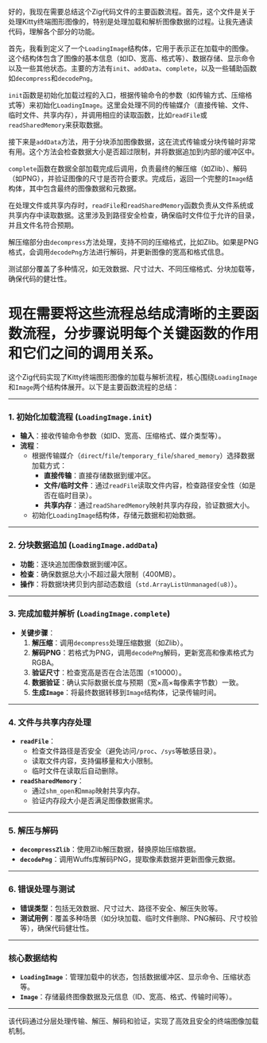 好的，我现在需要总结这个Zig代码文件的主要函数流程。首先，这个文件是关于处理Kitty终端图形图像的，特别是处理加载和解析图像数据的过程。让我先通读代码，理解各个部分的功能。

首先，我看到定义了一个`LoadingImage`结构体，它用于表示正在加载中的图像。这个结构体包含了图像的基本信息（如ID、宽高、格式等）、数据存储、显示命令以及一些其他状态。主要的方法有`init`、`addData`、`complete`，以及一些辅助函数如`decompress`和`decodePng`。

`init`函数是初始化加载过程的入口，根据传输命令的参数（如传输方式、压缩格式等）来初始化`LoadingImage`。这里会处理不同的传输媒介（直接传输、文件、临时文件、共享内存），并调用相应的读取函数，比如`readFile`或`readSharedMemory`来获取数据。

接下来是`addData`方法，用于分块添加图像数据，这在流式传输或分块传输时非常有用。这个方法会检查数据大小是否超过限制，并将数据追加到内部的缓冲区中。

`complete`函数在数据全部加载完成后调用，负责最终的解压缩（如Zlib）、解码（如PNG），并验证图像的尺寸是否符合要求。完成后，返回一个完整的`Image`结构体，其中包含最终的图像数据和元数据。

在处理文件或共享内存时，`readFile`和`readSharedMemory`函数负责从文件系统或共享内存中读取数据。这里涉及到路径安全检查，确保临时文件位于允许的目录，并且文件名符合预期。

解压缩部分由`decompress`方法处理，支持不同的压缩格式，比如Zlib。如果是PNG格式，会调用`decodePng`方法进行解码，并更新图像的宽高和格式信息。

测试部分覆盖了多种情况，如无效数据、尺寸过大、不同压缩格式、分块加载等，确保代码的健壮性。

现在需要将这些流程总结成清晰的主要函数流程，分步骤说明每个关键函数的作用和它们之间的调用关系。
================================================
这个Zig代码实现了Kitty终端图形图像的加载与解析流程，核心围绕`LoadingImage`和`Image`两个结构体展开。以下是主要函数流程的总结：

---

### 1. **初始化加载流程 (`LoadingImage.init`)**
- **输入**：接收传输命令参数（如ID、宽高、压缩格式、媒介类型等）。
- **流程**：
  - 根据传输媒介（`direct`/`file`/`temporary_file`/`shared_memory`）选择数据加载方式：
    - **直接传输**：直接存储数据到缓冲区。
    - **文件/临时文件**：通过`readFile`读取文件内容，检查路径安全性（如是否在临时目录）。
    - **共享内存**：通过`readSharedMemory`映射共享内存段，验证数据大小。
  - 初始化`LoadingImage`结构体，存储元数据和初始数据。

---

### 2. **分块数据追加 (`LoadingImage.addData`)**
- **功能**：逐块追加图像数据到缓冲区。
- **检查**：确保数据总大小不超过最大限制（400MB）。
- **操作**：将数据块拷贝到内部动态数组（`std.ArrayListUnmanaged(u8)`）。

---

### 3. **完成加载并解析 (`LoadingImage.complete`)**
- **关键步骤**：
  1. **解压缩**：调用`decompress`处理压缩数据（如Zlib）。
  2. **解码PNG**：若格式为PNG，调用`decodePng`解码，更新宽高和像素格式为RGBA。
  3. **验证尺寸**：检查宽高是否在合法范围（≤10000）。
  4. **数据验证**：确认实际数据长度与预期（宽×高×每像素字节数）一致。
  5. **生成`Image`**：将最终数据转移到`Image`结构体，记录传输时间。

---

### 4. **文件与共享内存处理**
- **`readFile`**：
  - 检查文件路径是否安全（避免访问`/proc`、`/sys`等敏感目录）。
  - 读取文件内容，支持偏移量和大小限制。
  - 临时文件在读取后自动删除。
- **`readSharedMemory`**：
  - 通过`shm_open`和`mmap`映射共享内存。
  - 验证内存段大小是否满足图像数据需求。

---

### 5. **解压与解码**
- **`decompressZlib`**：使用Zlib解压数据，替换原始压缩数据。
- **`decodePng`**：调用Wuffs库解码PNG，提取像素数据并更新图像元数据。

---

### 6. **错误处理与测试**
- **错误类型**：包括无效数据、尺寸过大、路径不安全、解压失败等。
- **测试用例**：覆盖多种场景（如分块加载、临时文件删除、PNG解码、尺寸校验等），确保代码健壮性。

---

### 核心数据结构
- **`LoadingImage`**：管理加载中的状态，包括数据缓冲区、显示命令、压缩状态等。
- **`Image`**：存储最终图像数据及元信息（ID、宽高、格式、传输时间等）。

---

该代码通过分层处理传输、解压、解码和验证，实现了高效且安全的终端图像加载机制。